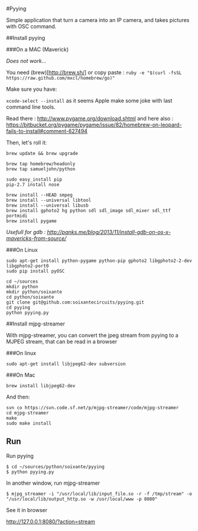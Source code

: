#Pyying

Simple application that turn a camera into an IP camera, and takes pictures with OSC command.


##Install pyying

###On a MAC (Maverick)

*Does not work...*

You need (brew)[http://brew.sh/] or copy paste :
`ruby -e "$(curl -fsSL https://raw.github.com/mxcl/homebrew/go)"`

Make sure you have:

`xcode-select --install` as it seems Apple make some joke with last command line tools.

Read there : 
http://www.pygame.org/download.shtml
and here also :
https://bitbucket.org/pygame/pygame/issue/82/homebrew-on-leopard-fails-to-install#comment-627494

Then, let's roll it:

```
brew update && brew upgrade

brew tap homebrew/headonly
brew tap samueljohn/python

sudo easy_install pip
pip-2.7 install nose

brew install --HEAD smpeg
brew install --universal libtool
brew install --universal libusb
brew install gphoto2 hg python sdl sdl_image sdl_mixer sdl_ttf portmidi 
brew install pygame
```

_Usefull for gdb : http://panks.me/blog/2013/11/install-gdb-on-os-x-mavericks-from-source/_


###On Linux

```
sudo apt-get install python-pygame python-pip gphoto2 libgphoto2-2-dev libgphoto2-port0
sudo pip install pyOSC

cd ~/sources
mkdir python
mkdir python/soixante
cd python/soixante
git clone git@github.com:soixantecircuits/pyying.git
cd pyying
python pyying.py
```

##Install mjpg-streamer


With mjpg-streamer, you can convert the jpeg stream from pyying to a MJPEG stream, that can be read in a browser

###On linux
```
sudo apt-get install libjpeg62-dev subversion
```
###On Mac
```
brew install libjpeg62-dev
```

And then:

```
svn co https://svn.code.sf.net/p/mjpg-streamer/code/mjpg-streamer
cd mjpg-streamer
make
sudo make install
```

Run
---

Run pyying
```
$ cd ~/sources/python/soixante/pyying
$ python pyying.py
```

In another window, run mjpg-streamer
```
$ mjpg_streamer -i "/usr/local/lib/input_file.so -r -f /tmp/stream" -o     "/usr/local/lib/output_http.so -w /usr/local/www -p 8080"
```

See it in browser

http://127.0.0.1:8080/?action=stream

